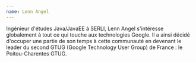 ```yaml
---
name: Lenn Angel
---
```


Ingénieur d'études Java/JavaEE à SERLI, Lenn Angel s'intéresse globalement à tout ce qui touche aux technologies Google. Il a ainsi décidé d'occuper une partie de son temps à cette communauté en devenant le leader du second GTUG (Google Technology User Group) de France : le Poitou-Charentes GTUG.
